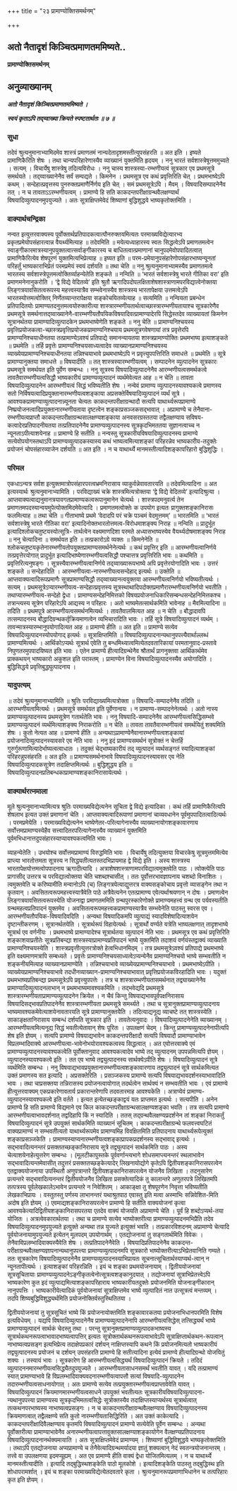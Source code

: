 +++
title = "२३ प्रामाण्योक्तिसमर्थनम्"

+++


## अतो नैतादृशं किञ्चित्प्रमाणतममिष्यते..

**प्रामाण्योक्तिसमर्थनम्**

## अनुव्याख्यानम्

***अतो नैतादृशं किञ्चित्प्रमाणतममिष्यते ।***

***स्वयं कृताऽपि तद्य्वाख्या क्रियते स्पष्टतार्थतः ॥ ७ ॥***

### सुधा

तदेवं श्रुत्यनुमानाभ्यामिदमेव शास्त्रं प्रमाणतमं नान्यदेतादृशमस्तीत्युपसंहरति ॥ अत इति । इष्यते प्रामाणिकैरिति शेषः । तथा चान्यपरिहारेणास्यैव व्याख्यानं युक्तमिति हृदयम् । ननु भारतं सर्वशास्त्रेषूत्तममुच्यते । सत्यम् । विचार्येषु शास्त्रेषु तदित्यविरोधः । ननु चास्य शास्त्रस्या-रम्भणीयत्वं सूत्रकार एव प्रथमसूत्रे समर्थयते । तद्य्वाख्यानेनैव सर्वं सम्पद्यते । किमनेन । प्रथमसूत्र एव कथं प्रवृत्तिरिति चेत् । प्रथमभाष्येऽपि कथम् । सन्देहात्प्रवृत्तस्य पुनरुक्तप्रमाणैर्निर्णय इति चेत् । समं प्रथमसूत्रेऽपि । मैवम् । विषयादिसम्पादनेनैव तत् । न च तावताऽऽरम्भणीयत्वम् । प्रामाण्ये हि सति काकदन्तपरीक्षाग्रन्थवैलक्षण्यार्थं विषयादिव्युत्पादनमुपयुज्यते । अतः सूत्राक्षिप्तमेवेदं शिष्याणां बुद्धिशुद्धये भाष्यकृतोक्तमिति ।

### वाक्यार्थचन्द्रिका

नन्वत इत्युत्तरवाक्यस्य पूर्वोक्तार्थप्रतिपादकत्वात्पौनरुक्तयमित्यतः परमाख्यविद्येत्यारभ्य प्रकृतप्रमेयोपसंहारत्वान्न वैयर्थ्यमित्याह ॥ तदेवमिति ॥ मयेत्यध्याहारस्य स्वतः सिद्धत्वेऽपि प्रमाणतमत्वेन स्वाङ्गीकारमात्रस्यानुपयुक्तत्वात्सर्वाङ्गीकारस्य च बाधितत्वात्प्रमाणानां चानुपदमेवोपपादितत्वात् प्रामाणिकैरित्येव शेषपूरणं युक्तमित्यभिप्रेत्याह ॥ इष्यत इति ॥ परम-प्रमेयानुपसंहारेणोपसंहारभाष्यन्यूनतां परिहर्तुं भाष्यकाराभिप्रेतं परमप्रमेयं स्वयं दर्शयति ॥ तथा चेति ॥ ननु श्रुत्यनुमानाभ्यामस्यैव प्रमाणतमत्वे भारतस्य सर्वशास्त्रेपूत्तमत्वोक्तिर्व्याहन्येतेति शङ्कते ॥ नन्विति ॥ ‘भारतं सर्वशास्त्रेषु भारते गीतिका वरा’ इति प्रमाणमनेनानुकरोति । ‘द्वे विद्ये वेदितव्ये’ इति श्रुतौ ऋगादिपदोपलक्षिताशेषशास्त्राणामपरविद्यात्वेनोक्तया लिङ्गत्रयावसितत्वरूपस्य महत्त्वस्यात्रैव सम्भवेनास्यैव शास्त्रस्य भारतापेक्षया उत्तमत्वेऽपि भारतस्योत्तमत्वोक्तिर् निर्णेतव्यान्तरापेक्षया सङ्कोचयितव्येत्याह ॥ सत्यमिति ॥ नन्वियता प्रबन्धेन प्रतिपादितयोः प्रामाण्यतदनुत्तमत्वयोरुक्तरीत्या शास्त्रारम्भणीयतार्थत्वाच्छास्त्रारम्भणीयतायाश्च सूत्रकारेणैव प्रथमसूत्रे समर्थनात्तद्य्वाख्यानेनै-वारम्भणीयतौपयिकविषयादिवत्प्रामाण्यादेरपि सिद्धेस्तदेव व्याख्यायतां किमनेन सूत्रानर्थतया प्रामाण्यादिव्युत्पादकेन प्रथमभाष्येणेति शङ्कते ॥ ननु चेति ॥ प्रामाण्यनिश्चयस्य प्रवृत्तिप्रयोजकत्वा-च्छास्त्रप्रवृत्तिप्रयोजकप्रामाण्यनिश्चयाय प्रथमसूत्रगवेषणायां तत्र प्रवृत्तेरपि प्रामाण्यनिश्चयाधीनतया तत्प्रामाण्येऽवश्यं प्रतिपाद्ये समानन्यायतया शास्त्रप्रामाण्योक्तिः प्रथमभाष्य इत्याशङ्कते ॥ प्रथमेति ॥ तर्हि प्रवृत्तेः प्रामाण्यनिश्चयसाध्यत्वादेव व्याख्यानप्रामाण्यनिश्चयस्य व्याख्येयप्रामाण्यनिश्चयाधीनतया तन्निश्चयाभावे प्रथमभाष्येऽपि न प्रवृत्त्युपपत्तिरिति समाधत्ते ॥ प्रथमेति ॥ सूत्रे प्रामाण्यानुक्तया समाधत्ते ॥ विषयादीति ॥ तत् शास्त्रस्यारम्भणीयत्वम् । सम्पादनेन व्युत्पादनेन सूत्रकारः प्रथमसूत्रे समर्थयत इति पूर्वेण सम्बन्धः । ननु सूत्रस्य विषयादिव्युत्पादनेनैव आरम्भणीयत्वसमर्थकत्वे तावतैवारम्भणीयत्वसिद्धौ भाष्यकारीयं प्रामाण्यव्युत्पादनं व्यर्थमेवेत्यत आह ॥ न चेति ॥ तावता विषयादिव्युत्पादनेन आरम्भणीयत्वं सिद्धं भविष्यतीति शेषः । नन्वेवं प्रामाण्य व्युत्पादनस्यावश्यकत्वे प्रमाणस्य सतो निर्विषयत्वादिप्रयुक्तानारम्भणीयत्वशङ्काया अप्रसक्तेर्विषयादिव्युत्पादनं व्यर्थं सूत्रे । आवश्यकप्रामाण्याव्युत्पादनान्न्यूनता चेत्यतः काकदन्तपरीक्षाग्रन्थादौ सत्यपि याथार्थ्यरूपप्रामाण्ये निष्प्रयोजनत्वादिप्रयुक्तानारम्भणीयताया दृष्टत्वेन शङ्काप्रसञ्जकसद्भावात् । अप्रामाण्ये च तेनैवाना-रम्भणीयत्वप्राप्तौ काकदन्तपरीक्षाग्रन्थसालक्षण्यशङ्काया अनवसरग्रस्ततया तद्वैलक्षण्याय सविषय-कत्वादेरप्रतिपादनीयतया तत्प्रतिपादनेनैव प्रामाण्यव्युत्पादनस्य सूत्रकृदभिमततया सुज्ञानत्वाच्च न न्यूनताऽपीत्याशयेनाह ॥ प्रामाण्ये हि सतीति ॥ नन्वस्तु सूत्रकारीयविषयादिव्युत्पादनस्य प्रामाण्ये सत्येवोपयोगस्तथाऽपि प्रामाण्यव्युत्पादकस्यास्य कथं भाष्यत्वमित्याशङ्कां परिहरन्नेव भाष्यकारीय-तदुक्तेः प्रयोजनं चोपसंहारव्याजेन दर्शयति ॥ अत इति । न च याथार्थ्ये मानमस्तीत्यादिशङ्कापरिहारो बुद्धिशुद्धिः ।

### परिमल

एकधाऽन्यत्र सर्वश इत्युक्तमात्रोपसंहारपरत्वभ्रमनिरासाय व्याकुर्वन्नेवावतारयति ॥ तदेवमित्यादिना ॥ अत इत्यस्यार्थः श्रुत्यनुमानाभ्यामिति । परविद्याख्यं चक्रे शास्त्रमित्यत्रोक्तया ‘द्वे विद्ये वेदितव्ये’ इत्यादिश्रुत्या । आप्तवाक्यत्वाद्यनुमानत्रयावगतप्रामाण्यकत्वरूपानुमानेन चेत्यर्थः । शास्त्रपदमनुवर्त्य तेन प्रमाणतमपदस्यान्वयमुपेत्योक्तमिदमेवेत्यादि । प्रमाणतमत्वोक्तेः क उपयोग इत्यतः प्रागुक्तशङ्कानिरासः फलमित्याह ॥ तथा चेति ॥ गीताभाष्ये प्रथमे ‘वेदादपि परं चक्रे पञ्चमं वेदमुत्तमम्’ ॥ भारतमिति ॥ ‘भारतं सर्वशास्त्रेषु भारते गीतिका वरा’ इत्यादिनोक्तभारतोत्तमत्व-विरोधमाशङ्क्य निराह ॥ नन्विति ॥ प्रादुर्भूत इत्यादिश्लोकचतुष्टयस्योत्सूत्रि- तार्थत्वेन वक्ष्यमाणदिशा परमते अध्यासभाष्यस्येव वैयर्थ्यदोषमाशङ्क्य निराह ॥ ननु चेत्यादिना ॥ समर्थयत इति ॥ तत्प्रकारोऽग्रे व्यक्तः ॥ किमनेनेति ॥ श्लोकचतुष्टयकृतेनारम्भणीयतोपयुक्तप्रामाण्यसमर्थनेनेत्यर्थः ॥ कथं प्रवृत्तिर् इति ॥ आरम्भणीयत्वानिर्णये तत्प्रवृत्तेरयोगात् प्रादुर्भूत इत्यादिभाष्येणारम्भणीयत्वसिद्धौ पश्चात्तत्र प्रवृत्तिरिति भावः ॥ कथमिति ॥ प्रवृत्तिरित्यनुषङ्गः । सूत्रस्यैवारम्भणीयत्वानिर्णये तद्य्वाख्यारूपभाष्ये अपि प्रवृत्तेरयोगादिति भावः । उत्तरं शङ्कते ॥ सन्देहादिति । आरम्भणीयत्वा-नारम्भणीयत्वसन्देहाद् इत्यर्थः ॥ उक्तेति ॥ आप्तवाक्यत्वादिरूपप्रमाणैः सूत्रप्रामाण्यसिद्धौ तद्य्वाख्यानत्वयुक्तया आरम्भणीयत्वनिर्णयो भविष्यतीत्यर्थः । सत्यम् । प्रथमसूत्रेऽप्यारम्भणीयत्व-सन्देहात्प्रवृत्तस्य सूत्रस्थाथादिपदोक्तप्रमाणैरारम्भणीयत्वनिर्णयो भवतीति । तथाप्यारम्भणीयत्व-सन्देहो द्वेधा । प्रामाण्यसन्देहनिमित्तको विषयप्रयोजनाधिकारिसम्बन्धसन्देहनिमित्तकश्च । तत्रान्त्यस्य सूत्रेण परिहारेऽपि आद्यस्य न परिहारः । अतो भाष्यमेतत्सार्थकमिति भावेनाह ॥ मैवमित्यादिना ॥ तदिति ॥ प्रथमपूत्रे आरम्भणीयत्वसमर्थनमित्यर्थः । तावतैवालमित्यत आह ॥ न चेति ॥ बौद्धादावपि तत्सम्पादनस्य बौद्धादिग्रन्थकर्तृक्रियमाणत्वेन व्यभिचारादिति भावः । तर्हि सूत्रे विषयादिव्युत्पादनं व्यर्थम् । तावन्मात्रस्यारम्भानुपयोगादित्यत आह ॥ प्रामाण्ये हीति ॥ अत इति ॥ प्रामाण्ये सत्येव विषयादिव्युत्पादनस्योपयोगाद् इत्यर्थः ॥ सूत्राक्षिप्तमिति ॥ विषयादिव्युत्पादनान्यथानुपपत्त्यैवार्थाल्लब्धं प्रामाण्यमित्यर्थः । आर्थिकोऽप्यर्थः सूत्रार्थ एवेति तु बन्धमिथ्यात्वमित्येतदवतारिकायां परमतानुवाद-प्रस्तावे निपुणतरमुपपादयिष्यत इति भावः । एतेन प्रामाण्ये हीत्यादिग्रन्थेनैव श्रौतार्थं प्रागनुक्तवा आर्थिकार्थमेव प्राक्कथयन् भाष्यकारो अकुशल इति परास्तम् । प्रामाण्येन विना विषयादिव्युत्पादनस्यैव अयोगादिति । बुद्धिसिद्धये प्रवृत्तिबुद्ध्युत्पादनाय ।

### यादुपत्यम्

॥ तदेवं श्रुत्यनुमानाभ्यामिति ॥ श्रुतिः परविद्याख्यमित्यत्रोक्ता ॥ विषयादि-सम्पादनेनैव तदिति ॥ आरम्भणीयत्वमित्यर्थः । प्रथमसूत्रे समर्थयत इति पूर्वेणान्वयः । न प्रामाण्य-सम्पादनेनेत्यर्थः । अतो नास्य प्रामाण्यव्युत्पादनस्य प्रथमसूत्रेण गतार्थतेति भावः । ननु विषयादि-सम्पादनेनैव आरम्भणीयत्वसिद्धिसम्भवे प्रामाण्यव्युत्पादनं व्यर्थमित्याशङ्क्य निराकरोति ॥ न चेति ॥ तावता तावतैवारम्भणीयत्वं समर्थयितुं शक्यमिति शेषः । कुतो नेत्यत आह ॥ प्रामाण्ये हीति ॥ अन्यथाऽप्रामाण्येनैवानारम्भणीयत्वशङ्कायां प्रयोजनादिव्युत्पादनस्यावसरे एव नेति भावः । ननु इदं प्रामाण्यसमर्थनं सूत्रोक्तं न चेत्तर्हि गुरुर्गुरूणामित्यादेर्भाष्यत्वत्वाधातः । तदुक्तं चेद्भाष्यकारीयं तद् व्युत्पादनं व्यर्थसङ्गतं स्यादित्याशङ्कां परिहरन्नुपसंहरति ॥ अत इति ॥ प्रामाण्यसमर्थनाभावे विषयादिव्युत्पादनस्यावसर एव नेति विषयादिव्युत्पादकसूत्रेण तदाक्षिप्तमित्यर्थः ॥ बुद्धिशुद्धय इति ॥ विषयादिव्युत्पादनप्रतिबन्धकाप्रामाण्यशङ्कानिरासायेत्यर्थः ।

### वाक्यार्थरत्नमाला

मूले श्रुत्यनुमानाभ्यामित्यत्र श्रुतिः परमाख्यविद्येत्यनेन सूचिता द्वे विद्ये इत्यादिका । कथं तर्हि प्रामाणिकैरित्यपि शेषलाभ इत्यत उक्तं प्रमाणानां चेति । आप्तवाक्यत्वादिरूपाणां प्रमाणानां चाव्यवधानेन पूर्वमुपपादितत्वादित्यर्थः । परमप्रमेयेति । परमाख्यविद्येत्यनेन भाष्येणेतर-परित्यागेनास्यैव व्याख्यानायोगशङ्कावारणाय सर्वोत्तमप्रामाण्यस्येहैव सत्त्वादितरपरित्यागेनास्यैव व्याख्यानं युक्तमिति पूर्वमभिधानात्तदुपसंहारस्याप्यावश्यकत्वमिति भावः ।

व्याहन्येतेति । उभयोश्च सर्वोत्तमप्रामाण्यं विरुद्धमिति भावः । विचार्येषु तदित्युक्तया विचारकेषु सूत्रमुत्तममित्येव प्राप्त्या भारतोत्तमता सूत्रस्य न सिद्ध्यतीत्यतस्तदभिप्रायमाह द्वे विद्ये इति । अस्य शास्त्रस्य भारतापेक्षयोत्तमत्वोपपादनाय ऋगादीत्यादि । अत्राशेषशास्त्राणामपरविद्यात्वमुक्तवेति पाठः । त्वोक्त्येति पाठः प्रागासीद् उत्तरत्र च परविद्यात्वोक्तया चेति चशब्दश्चासीत् । ततः पूर्वोत्तरभावज्ञापनाय चशब्दो विनाशितः । त्वमुक्तवेति च करिष्यामीति मन्वानोऽपि (च) लिङ्गत्रयेत्याद्युत्तरत्र वाक्यसङ्कोचाय प्रवृत्तो व्यासङ्गेन तथा न कृतवान् । अवसितत्वरूपमहत्त्वस्यात्रैवेति पाठे अत्रैवेत्यनेन एतत्प्रामाण्य एवेत्यर्थाश्रयणान् न दोषः । प्रमाणत्वेन लिङ्गत्रयावसितत्वरूपस्येति योजनाद्वा प्रमाणतममिति ग्रन्थपुरस्कारेणोक्ते प्रामाण्यमहत्त्वं ग्रन्थ एव पर्यवस्यतीति ग्रन्थमहत्वप्रतिपादनं
युक्तमेव । अवसितत्वरूपमहत्त्वकप्रामाण्यस्यात्रैव सम्भवेनेति पाठस्तु
स्वरस एव । आरम्भणीयतौपयिक-विषयादिवदिति । अन्यथा विषयादिकमपि व्युत्पाद्यं स्यादविशेषादित्याशयेन दृष्टान्तीकरणम् । सूत्रानर्थतयेति । सूत्रार्थरूपं विहायेत्यर्थः । सूत्रार्थो वर्ण्यते यत्रेति भाष्यलक्षणात् तादृशभाष्ये सूत्रार्थ एव वर्णनीयः । प्रथमभाष्ये प्रामाण्यादेश्च सूत्रार्थतया व्युत्पादनं नेति भावः । प्रथमसूत्र एव कथं प्रवृत्तिरिति शङ्काशयाप्रतीतेः सूत्रप्रतिबन्द्या शास्त्रस्याप्रामाण्यप्रतिपादनं भाष्ये युक्तमिति तदाशयं वर्णयंस्तद्वाक्यं व्याख्याति प्रामाण्यनिश्चयस्येति । शास्त्रप्रवृत्तीत्युत्तरत्रोक्ते हेत्वभिधानमिदम् । तत्र प्रथमसूत्रेऽवश्यं प्रतिपाद्ये प्रथमभाष्ये इति वक्ष्यमाणमत्रापि सम्बध्यते । प्रवृत्तेः प्रामाण्यनिश्चयसाध्यत्वेऽप्यन्येनैव प्रामाण्यनिश्चयो भाष्ये सम्भवतीति न शङ्कनीयमित्याह व्याख्यानप्रामाण्येति । तन्निश्चयाभावे व्याख्येयप्रामाण्यनिश्चयाभावे । प्रथमभाष्येऽपीति । व्याख्येयप्रामाण्यनिश्चयाभावे तदधीनव्याख्यान-प्रामाण्यनिश्चयाभावात् प्रवृत्तिप्रयोजकविरहादिति भावः । यदुक्तं प्रथमभाष्यप्रतिबन्द्या प्रथमसूत्रेऽपि प्रवृत्त्युपपत्तेः । तत्र च शास्त्रारम्भणीयतासमर्थनात् तद्व्याख्यानेनैव प्रामाण्यादिव्युत्पादनलाभान् न प्रथमभाष्यमावश्यकमिति । तद्भवेद्यदि प्रथमसूत्रे शास्त्रारम्भणीयताप्रामाण्यव्युत्पादनेन क्रियेत । न चैवं किन्तु विषयाद्यभावपूर्वपक्षनिरासाय विषयादिसद्भावप्रतिपादनेनैव शास्त्रारम्भणीयता प्रथमसूत्रे समर्थ्यते । तथा च सूत्रानुक्तप्रामाण्यव्युत्पादनाय भाष्यमावश्यकमेवेत्याशयेनावतारयति सूत्रे प्रामाण्यानुक्तयेेति । तदित्याद्यनूद्य व्याचष्टे तत् शास्त्रस्येति । साकाङ्क्षतानिरासाय सम्बन्धं दर्शयति सूत्रकार इति । तावतेत्यनुवादः । विषयादिव्युत्पादनेनेति व्याख्यानम् । आरम्भणीयत्वमित्यनूद्य सिद्धं भवतीत्येतावान् शेषः पूरितः । उपलक्षणं चेदम् । किन्तु प्रामाण्यव्युत्पादनेनापीत्यपि शेष इति ज्ञेयम् । सत्यपि प्रामाण्ये विषयाद्यभावेन काकदन्तपरीक्षादौ सत्यपि विषयादौ प्रामाण्याभावेन विप्रलम्भादिवाक्ये आरम्भणीयत्वा-भावेनोभयोरावश्यकत्वस्य सिद्धत्वात् । अत एवोत्तरवाक्ये एवं प्रामाण्यव्युत्पादनस्यावश्यकत्वेति पूर्वोक्तानुवाद आवश्यकत्वादेव भाष्ये तद् व्युत्पादनम् उपपन्नमित्यपि ज्ञेयम् । व्युत्पादनस्यावश्यकत्वे इति । तत एव भाष्ये तद्व्युत्पादनस्य सार्थक्येऽपीति शेषः । विषयादिव्युत्पादनं सूत्रे व्यर्थमिति सम्बन्धः । ननु विषयाद्यभावप्रयुक्तानारम्भणीयत्वशङ्कावारणाय तद्व्युत्पादनं सूत्रे सार्थकमित्यत उक्तं प्रमाणस्य सत इत्यादि । अप्रसक्तेरिति । प्रसञ्जकस्य प्रामाण्ये सत्यपि विषयाद्यभावदर्शनस्याभावादिति भावः । तथा चाप्रसक्तया तन्निरासस्य प्रयोजनत्वायोगात् तदर्थत्वेन सार्थक्यं न सम्भवतीति भावः । एवं प्रामाण्ये हीत्युत्तरवाक्यम् एकप्रकारेणावतार्य प्रकारान्तरेणापि तदवतारमाह आवश्यकेति । अत्राप्येवं प्रामाण्य-व्युत्पादनस्यावश्यकत्वे इति वर्तते । इत्यत इत्येतच्छङ्काद्वयं यतः प्राप्तमत इत्यर्थः । सत्यपीति । अनेन प्रामाण्ये हि सति प्रामाण्ये विद्यमाने एव किल काकदन्तपरीक्षाग्रन्थसालक्षण्यशङ्का भवति । तत्र सत्यपि प्रामाण्ये आरम्भणीयत्वाभावदर्शनात् तद्वदिहापि किं न स्यादिति । ततस् तद्ग्रन्थवैलक्षण्यप्रदर्शनेन तां शङ्कां निराकर्तुं विषयादिव्युत्पादनं सूत्रे उपयुक्तं सार्थकमिति व्याख्यानं सूचितम् । काकदन्तपरीक्षाग्रन्थे फलवत्त्वघटितं वाक्यप्रामाण्यं न सम्भवतीत्यतो याथार्थ्यरूपमेव प्रामाण्यमिह विवक्षितमिति प्रतिपादनाय याथार्थ्यरूपेत्युक्तं शङ्काप्रसञ्जकेति । प्रामाण्यस्याप्यनारम्भणीयत्वशङ्काप्रापकप्रदर्शनस्य सद्भावाद् इत्यर्थः । सद्भावादित्यनन्तरं प्रसक्ततच्छङ्कानिरासाय सूत्रे तद्व्युत्पादनं सार्थकमिति पाठः । अस्य चेत्याशयेनाहेत्युत्तरेण सम्बन्धः । (मूलटीकापुस्तके पूर्ववर्णान्त्यभागे शोधसमाप्त्यनन्तरं स्थलाभावेन सद्भावादित्यन्तमेवासीत् तदुत्तरं प्रसक्ततच्छङ्केत्यादेर् लिखनायोद्योगे कृतेऽपि द्वितीयशङ्कानिरासपरत्वेन एतद्वाक्ययोजनाया उपस्थितौ अणुपत्रान्तरे द्वितीयशङ्कानिरासपरत्वेन योजनैव लिखिता । तदनुसारेण प्रत्यन्तरे सद्भावादित्यनन्तरं द्वितीययोजनैव लिखिता प्रसक्तेत्यादिकं तु कालान्तरे अणुतरपत्रे लिखितमपि तत्पत्रस्य पूर्वलेखकालेऽभावेन प्रत्यन्तरे न निवेशितम् । आकाङ्क्षा तु शेषपूरणेन निवृत्ता भविष्यतीति लेखकाभिप्रायः । वस्तुतस्तु पर्णस्य लाभानन्तरं यथाश्रुतपाठ एवास्तु इति मत्वा अस्माभिः सन्निवेशित-मिति अदोष इति ज्ञेयम् ।) एवमाद्यशङ्कानिरासपरत्वेन प्रामाण्ये हि सतीति वाक्ययोजनां कृत्वा आवश्यकेत्यादिद्वितीयशङ्कानिरासपरतया एतदेव वाक्यं योजयति अप्रामाण्ये चेति । पूर्वं हि शब्दोऽप्यर्थ-तया योजितः । अत्रत्वेवकारार्थतया । तथा च प्रामाण्ये सत्येव भाष्योक्तरीत्या प्रामाण्यव्युत्पादनमभिप्रैति तदेव विषयादिव्युत्पादनमुपयुज्यते इत्युक्ते अन्यथा तन्न युज्यते इत्युक्तं भवति । तत्प्रकारविशदनम् अप्रामाण्ये चेत्यादि पूर्वयोजनायामुपयुज्यते इत्येतन् मूलपदम् उपयोगार्थम् । एतद्योजनायां तु सङ्गतार्थमिति विवेकः । तेनैवाविप्रलम्भादिवाक्यस्यैवेति शेषः । तत्प्रतिपादनेनैवेति । विषयादिप्रतिपादनेनैव काकदन्त-परीक्षाग्रन्थवैलक्षण्यज्ञापनान्यथानुपपत्त्या प्रामाण्यव्युत्पादनमपि सूत्रकारो भाष्योक्तरीत्याऽभिप्रेतवानिति गम्यते । ततः सूत्रकारेण विषयादिव्युत्पादनेनैव प्रामाण्यव्युत्पादनस्याभिप्रायतः सूचनात्सूचितार्थस्याप्यर्थ-त्वान् न न्यूनतापीत्यर्थः । इत्याशङ्कां परिहरन्निति । इयं च शङ्का प्रथमयोजनायाम् । द्वितीययोजनायां सूत्रसूचितायाः प्रामाण्यव्युत्पादनेऽङ्गीकृतत्वेनोत्सूत्रत्वशङ्कानुदयात् । तद्योजनायां सूत्राभिप्रेतत्त्वेऽपि भाष्यकारेण कुत इदं व्युत्पाद्यमित्याशङ्कापरिहाराय भाष्यकारीयतदुक्तेः प्रयोजनमिति योजनाङ्गीकारान् नानुपपत्तिः । भाष्यकारीयेत्यादिकं पूर्वयोजनायां सूत्राक्षिप्तमेव भाष्ये व्युत्पादितं नात उत्सूत्रत्वं मन्तव्यम् । तदपि शिष्यबुद्धिविशुद्ध्यर्थमिति प्रयोजनोक्तिर्वस्तुस्थितितया ।

द्वितीययोजनायां तु सूत्रसूचितं भाष्ये किं प्रयोजनायोक्तमिति शङ्कावारकतया प्रयोजनाभिधानपरमिति विशेष इत्यविधेयम् । यद्यपि विषयादिव्युत्पादनेनैव प्रामाण्यव्युत्पादनेनापि आरम्भणीयत्वसिद्धेस् तत्सिद्ध्यर्थं भाष्ये प्रामाण्यव्युत्पादनं सार्थकं चेदस्तु तथा । परन्तु सूत्रानुक्तप्रामाण्यव्युत्पादकभाष्यस्य सूत्रार्थकथनरूपत्वाभावादभाष्यत्वापत्तिर् इत्यतः सूत्रोक्तार्थकथनरूपत्वाभावेऽपि सूत्राक्षिप्तार्थकथन-रूपत्वान् नाभाष्यत्वप्रसङ्ग इत्यभिप्रेत्य तदाक्षेपप्रकारं दर्शयन् नाक्षिप्तस्यापि कथने किं प्रयोजनमित्यतो भाष्यकारीयं तद्व्युत्पादनस्य प्रयोजनं च दर्शयन् उपसंहरति प्रामाण्ये हि सतीत्यादिना इत्येवं प्रामाण्ये हीत्यादिग्रन्थो योजयितुं शक्यः । तस्यायं भावः । सूत्रकारेण हि आरम्भणीयत्वसिद्ध्यर्थं विषयादिव्युत्पादनं क्रियते । तदिदं व्युत्पादननमारम्भणीयत्वसिद्ध्यैतदुपयुज्यते । आरम्भणीयतासाधनसमर्थं भवतीति यावत् । यदि तत्प्रामाण्यं स्यात् प्रामाण्याभावे हि विप्रलम्भादिवाक्यवदनारम्भणीयत्वापत्तौ सत्यां विषयादि-व्युत्पादनेन तदारम्भणीयत्वसाधनायोगात् । अतः प्रामाण्ये सत्येव तत्प्रयुक्तारम्भणीयत्वप्राप्तावेवेति यावत् । विषयादिव्युत्पादनं क्रियमाणमारम्भणीयत्वसाधने उपयुक्तं भवतीत्यतः सूत्रकारीयविषयादिव्युत्पादना-न्यथानुपपत्त्या प्रामाण्यस्य सूत्रकृदभिमतत्वसिद्धेः सूत्रोक्तस्यैव तदाक्षिप्तस्याप्यर्थस्य सूत्रार्थत्वात् तत्कथनपरभाष्यस्य नाभाष्यत्वप्रसङ्गः । न च काकदन्तपरीक्षाग्रन्थवैलक्षण्याय विषयादिव्युत्पादनस्य क्रियमाणत्वात् तद्वैलक्षण्ये सति कुतो नारम्भणीयतासिद्धिरिति । अत उक्तं काकेत्यादि । काकदन्तपरीक्षादिवैलक्षण्याय कृतमपि विषयादिव्युत्पादनं प्रामाण्ये सत्येवेति पूर्वेण सम्बन्धः । अन्यथा पूर्वोक्तरीत्या प्रामाण्याभावेनैव अनारम्भणीयत्वापत्तावुक्तसालक्षण्याशङ्कायोगेन वैलक्षण्यप्रतिपादनाय विषयादिव्युत्पादनानर्थक्यमायाति । अतः सूत्राक्षिप्तमेवेदं प्रामाण्यम् । शिष्याणां बुद्धिविशुद्धये भाष्यकृतोक्तमिति । तथाऽपि एतद्योजनाया अप्यप्रामाण्ये च तेनैवेत्यादिग्रन्थमर्यादया ज्ञातुं शक्यत्वान् नेदं स्वतन्त्रयोजनान्तरम् । तत्त्वे वा उपलक्षणया इदमप्यूह्यम् । अत एव प्रामाण्ये हीति वाक्यं द्वेधा योजितमित्यलम् । न च याथार्थ्ये मानमस्तीत्यादीति । इत्यादि तद्बुद्धिस्थशङ्केति पाठो मूलकोशे । इत्यादिशङ्केति पाठस्तु तद्बुद्धिस्थ इति शोधापरामर्शात् । इयं च शङ्का परमाख्यविद्येत्येतदवतारे कृता । श्रुत्यनुमानरूपप्रमाणाभिधानेन च तत्परिहारः कृत इति ज्ञेयम् ।

